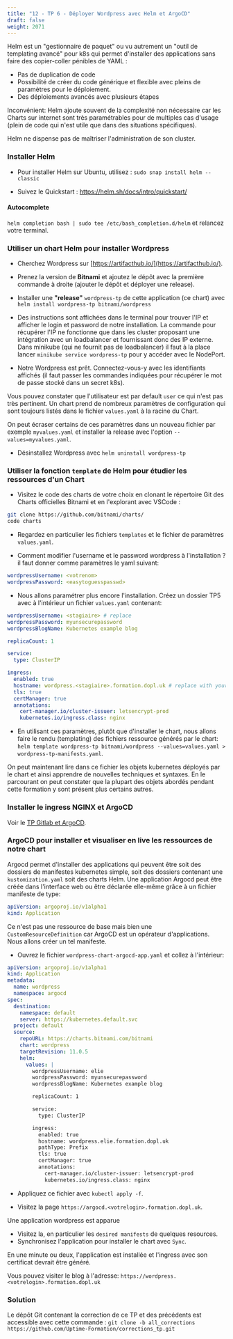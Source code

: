```yaml
---
title: "12 - TP 6 - Déployer Wordpress avec Helm et ArgoCD"
draft: false
weight: 2071
---
```


Helm est un "gestionnaire de paquet" ou vu autrement un "outil de templating avancé" pour k8s qui permet d'installer des applications sans faire des copier-coller pénibles de YAML :

- Pas de duplication de code
- Possibilité de créer du code générique et flexible avec pleins de paramètres pour le déploiement.
- Des déploiements avancés avec plusieurs étapes

Inconvénient: Helm ajoute souvent de la complexité non nécessaire car les Charts sur internet sont très paramétrables pour de multiples cas d'usage (plein de code qui n'est utile que dans des situations spécifiques).

Helm ne dispense pas de maîtriser l'administration de son cluster.

### Installer Helm

- Pour installer Helm sur Ubuntu, utilisez : `sudo snap install helm --classic`

- Suivez le Quickstart : <https://helm.sh/docs/intro/quickstart/>

#### Autocomplete

`helm completion bash | sudo tee /etc/bash_completion.d/helm` et relancez votre terminal.

### Utiliser un chart Helm pour installer Wordpress

- Cherchez Wordpress sur [https://artifacthub.io/](https://artifacthub.io/).

- Prenez la version de **Bitnami** et ajoutez le dépôt avec la première commande à droite (ajouter le dépôt et déployer une release).

- Installer une **"release"** `wordpress-tp` de cette application (ce chart) avec `helm install wordpress-tp bitnami/wordpress`

- Des instructions sont affichées dans le terminal pour trouver l'IP et afficher le login et password de notre installation. La commande pour récupérer l'IP ne fonctionne que dans les cluster proposant une intégration avec un loadbalancer et fournissant donc des IP externe. Dans minikube (qui ne fournit pas de loadbalancer) il faut à la place lancer `minikube service wordpress-tp` pour y accéder avec le NodePort.

- Notre Wordpress est prêt. Connectez-vous-y avec les identifiants affichés (il faut passer les commandes indiquées pour récupérer le mot de passe stocké dans un secret k8s).

Vous pouvez constater que l'utilisateur est par default `user` ce qui n'est pas très pertinent. Un chart prend de nombreux paramètres de configuration qui sont toujours listés dans le fichier `values.yaml` à la racine du Chart.

On peut écraser certains de ces paramètres dans un nouveau fichier par exemple `myvalues.yaml` et installer la release avec l'option `--values=myvalues.yaml`.

<!-- Nous allons faire cela avec Argocd à la place de la CLI helm. -->

- Désinstallez Wordpress avec `helm uninstall wordpress-tp`

### Utiliser la fonction `template` de Helm pour étudier les ressources d'un Chart

- Visitez le code des charts de votre choix en clonant le répertoire Git des Charts officielles Bitnami et en l'explorant avec VSCode :

```bash
git clone https://github.com/bitnami/charts/
code charts
```

- Regardez en particulier les fichiers `templates` et le fichier de paramètres `values.yaml`.

- Comment modifier l'username et le password wordpress à l'installation ? il faut donner comme paramètres le yaml suivant:

```yaml
wordpressUsername: <votrenom>
wordpressPassword: <easytoguesspasswd>
```

- Nous allons paramétrer plus encore l'installation. Créez un dossier TP5 avec à l'intérieur un fichier `values.yaml` contenant:

```yaml
wordpressUsername: <stagiaire> # replace
wordpressPassword: myunsecurepassword
wordpressBlogName: Kubernetes example blog

replicaCount: 1

service:
  type: ClusterIP

ingress:
  enabled: true
  hostname: wordpress.<stagiaire>.formation.dopl.uk # replace with your hostname pointing on the cluster ingress loadbalancer IP
  tls: true
  certManager: true
  annotations:
    cert-manager.io/cluster-issuer: letsencrypt-prod
    kubernetes.io/ingress.class: nginx
```

- En utilisant ces paramètres, plutôt que d'installer le chart, nous allons faire le rendu (templating) des fichiers ressource générés par le chart: `helm template wordpress-tp bitnami/wordpress --values=values.yaml > wordpress-tp-manifests.yaml`.

On peut maintenant lire dans ce fichier les objets kubernetes déployés par le chart et ainsi apprendre de nouvelles techniques et syntaxes. En le parcourant on peut constater que la plupart des objets abordés pendant cette formation y sont présent plus certains autres.

### Installer le ingress NGINX et ArgoCD

Voir le [TP Gitlab et ArgoCD](../tp_opt_k8s_gitlab_argocd_cicd).

<!-- Cette partie requiert d'avoir installé k3s sur votre machine de formation (ou sur un autre VPS ubuntu 20.04 min 8Go de RAM) comme indiqué dans le TP1 section 3e méthode d'installation.

- Pour bien effectuer l'installation sur notre cluster k3s (et pas dans minikube ou sur un cluster loué) lancez:

- `minikube stop`

`kubectl config use-context default` ou `kubectl config use-context k3s` puis `kubectl get nodes` pour vérifier.

Argocd est une solution de "Continuous Delivery" dédiée au **GitOps** avec Kubernetes. Elle fourni une interface assez géniale pour détecter et monitorer les ressources d'un cluster. En particulier pour visualiser les charts Helm déployés.

ArgoCD s'installe grâce à une série de manifestes Kubernetes. Pour récupérer ces manifestes d'installation nous allons utiliser git et le dépôt de correction : `cd ~/Desktop && git clone -b argocd_installation https://github.com/Uptime-Formation/corrections_tp.git argocd_installation`.

Cette installation comporte plusieurs étapes qui doivent être exécutées dans l'ordre et en vérifiant s'il n'y a pas d'erreurs à chaque étape.

- Pour être sur d'installer argocd sur notre cluster k3s lancez: `kubectl config use-context default` puis `kubectl get nodes` pour vérifier.
- Les resources Kubernetes d'installation sont dans le dossier cloné précédemment et la partie kubernetes: `cd ~/Desktop/argocd_installation/kubernetes`
- Commençons par créer quelques namespaces (`argocd` et `cert-manager`) pour installer nos différentes applications: `kubectl apply -f argocd-kluster/namespaces.yaml`
- Puis installation de l'ingress controller nginx dans le namespace `kube-system`: `kubectl apply -n kube-system -f argocd-kluster/ingress-nginx`
- Dans Lens vérifiez que le pod `ingress-nginx-controller-xxx` est bien lancé (vert)

Ensuite installons l'application cert-manager qui permet de générer **automatiquement** des certificats TLS pour nos applications web HTTPS (notamment avec letsencrypt et ACME). Argocd à une interface web qui nécessite un accès https.

- Lancez : `kubectl apply -f argocd-kluster/cert-manager/cert-manager-manifests.yaml`.
- Créons également les **"Issuers"** c'est à dire les composants qui vont permettre d'émettre des certificats avec la commande: `kubectl apply -n cert-manager -f argocd-kluster/cert-manager/issuers`.

Vos serveurs VNC qui sont aussi désormais des clusters k3s ont déjà deux sous-domaines configurés: `<votrelogin>.formation.dopl.uk` et `*.<votrelogin>.formation.dopl.uk`. Le sous domaine `argocd.<login>.formation.dopl.uk` pointe donc déjà sur le serveur (Wildcard DNS). Celà va permettre à `cert-manager` de créer automatiquement un `ACME HTTP Challenge` pour enregistrer un certificat TLS.

- Dans le fichier `argocd-kluster/argocd/argocd-ingress.yaml`, changez `<yourname>` par votre nom (le login guacamole) pour configurer l'ingress sur le nom de domaine de votre cluster personnel.

- Ensuite installez **ArgoCD** avec la commande: `kubectl apply -f argocd-kluster/argocd/manifests -n argocd`
- Enfin `kubectl apply -f argocd-kluster/argocd/argocd-ingress.yaml`

- Affichez les ingress du namespace argocd: il devrait y avoir 2 ingress pendant un moment (car le http challenge implique un ingress temporaire) puis un seul celui de l'interface web de argocd. Vous pouvez également vérifier que le certificat est ready avec : `kubectl get certificates -n argocd`. -->

### ArgoCD pour installer et visualiser en live les ressources de notre chart

Argocd permet d'installer des applications qui peuvent être soit des dossiers de manifestes kubernetes simple, soit des dossiers contenant une `kustomization.yaml` soit des charts Helm. Une application Argocd peut être créée dans l'interface web ou être déclarée elle-même grâce à un fichier manifeste de type:

```yaml
apiVersion: argoproj.io/v1alpha1
kind: Application
```

Ce n'est pas une ressource de base mais bien une `CustomResourceDefinition` car ArgoCD est un opérateur d'applications. Nous allons créer un tel manifeste.

- Ouvrez le fichier `wordpress-chart-argocd-app.yaml` et collez à l'intérieur:

```yaml
apiVersion: argoproj.io/v1alpha1
kind: Application
metadata:
  name: wordpress
  namespace: argocd
spec:
  destination:
    namespace: default
    server: https://kubernetes.default.svc
  project: default
  source:
    repoURL: https://charts.bitnami.com/bitnami
    chart: wordpress
    targetRevision: 11.0.5
    helm:
      values: |
        wordpressUsername: elie
        wordpressPassword: myunsecurepassword
        wordpressBlogName: Kubernetes example blog

        replicaCount: 1

        service:
          type: ClusterIP

        ingress:
          enabled: true
          hostname: wordpress.elie.formation.dopl.uk
          pathType: Prefix
          tls: true
          certManager: true
          annotations:
            cert-manager.io/cluster-issuer: letsencrypt-prod
            kubernetes.io/ingress.class: nginx
```

- Appliquez ce fichier avec `kubectl apply -f`.

- Visitez la page `https://argocd.<votrelogin>.formation.dopl.uk`.

Une application wordpress est apparue

- Visitez la, en particulier les `desired manifests` de quelques resources.
- Synchronisez l'application pour installer le chart avec `Sync`.

En une minute ou deux, l'application est installée et l'ingress avec son certificat devrait être généré.

Vous pouvez visiter le blog à l'adresse: `https://wordpress.<votrelogin>.formation.dopl.uk`

### Solution

Le dépôt Git contenant la correction de ce TP et des précédents est accessible avec cette commande : `git clone -b all_corrections https://github.com/Uptime-Formation/corrections_tp.git`
